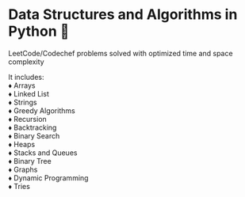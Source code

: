 # Data Structures and Algorithms in Python 🐍

LeetCode/Codechef problems solved with optimized time and space complexity

It includes: \
♦ Arrays \
♦ Linked List \
♦ Strings \
♦ Greedy Algorithms \
♦ Recursion \
♦ Backtracking \
♦ Binary Search\
♦ Heaps\
♦ Stacks and Queues \
♦ Binary Tree\
♦ Graphs \
♦ Dynamic Programming \
♦ Tries 



